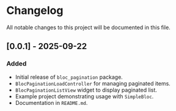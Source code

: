 # Changelog

All notable changes to this project will be documented in this file.

## \[0.0.1] - 2025-09-22

### Added

* Initial release of `bloc_pagination` package.
* `BlocPaginationLoadController` for managing paginated items.
* `BlocPaginationListView` widget to display paginated list.
* Example project demonstrating usage with `SimpleBloc`.
* Documentation in `README.md`.
